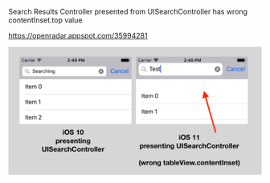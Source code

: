 Search Results Сontroller presented from UISearchController has wrong contentInset.top value

https://openradar.appspot.com/35994281

![alt tag](issue-2.png)
